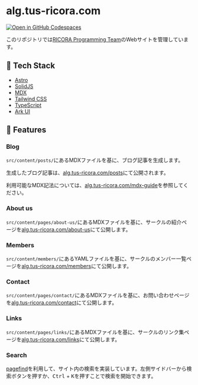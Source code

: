# alg.tus-ricora.com

[![Open in GitHub Codespaces](https://github.com/codespaces/badge.svg)](https://github.com/codespaces/new?hide_repo_select=true&ref=main&repo=734781265&skip_quickstart=true&geo=SoutheastAsia)

<!-- TODO: CONTRIBUTING.mdへの誘導を追加する -->

このリポジトリでは[RICORA Programming Team](https://alg.tus-ricora.com/)のWebサイトを管理しています。

## 🤖 Tech Stack

- [Astro](https://astro.build/)
- [SolidJS](https://solidjs.com/)
- [MDX](https://mdxjs.com/)
- [Tailwind CSS](https://tailwindcss.com/)
- [TypeScript](https://www.typescriptlang.org/)
- [Ark UI](https://ark-ui.com/)

## 🎉 Features

### Blog

`src/content/posts/`にあるMDXファイルを基に、ブログ記事を生成します。

生成したブログ記事は、[alg.tus-ricora.com/posts](https://alg.tus-ricora.com/posts)にて公開されます。

利用可能なMDX記法については、[alg.tus-ricora.com/mdx-guide](https://alg.tus-ricora.com/mdx-guide)を参照してください。

### About us

`src/content/pages/about-us/`にあるMDXファイルを基に、サークルの紹介ページを[alg.tus-ricora.com/about-us](https://alg.tus-ricora.com/about-us)にて公開します。

### Members

`src/content/members/`にあるYAMLファイルを基に、サークルのメンバー一覧ページを[alg.tus-ricora.com/members](https://alg.tus-ricora.com/members)にて公開します。

### Contact

`src/content/pages/contact/`にあるMDXファイルを基に、お問い合わせページを[alg.tus-ricora.com/contact](https://alg.tus-ricora.com/contact)にて公開します。

### Links

`src/content/pages/links/`にあるMDXファイルを基に、サークルのリンク集ページを[alg.tus-ricora.com/links](https://alg.tus-ricora.com/links)にて公開します。

### Search

[pagefind](https://pagefind.app/)を利用して、サイト内の検索を実装しています。左側サイドバーから検索ボタンを押すか、<kbd>Ctrl</kbd> + <kbd>K</kbd>を押すことで検索を開始できます。
